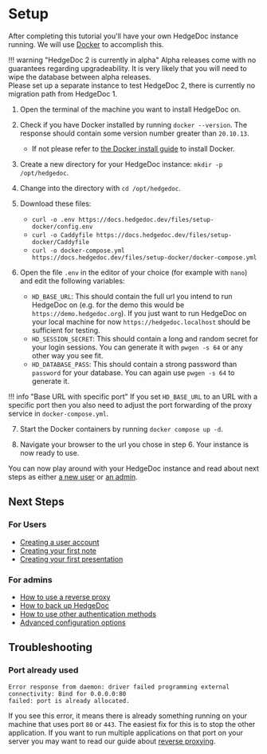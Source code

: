 # Setup

After completing this tutorial you'll have your own HedgeDoc instance running.
We will use [Docker][docker-docs] to accomplish this.

!!! warning "HedgeDoc 2 is currently in alpha"
    Alpha releases come with no guarantees regarding upgradeability.
    It is very likely that you will need to wipe the database between alpha releases.  
    Please set up a separate instance to test HedgeDoc 2, there is currently no migration path
    from HedgeDoc 1.

<!-- markdownlint-disable proper-names -->

1. Open the terminal of the machine you want to install HedgeDoc on.

2. Check if you have Docker installed by running `docker --version`. 
   The response should contain some version number greater than `20.10.13`.
    - If not please refer to [the Docker install guide][docker-install] to install Docker.

3. Create a new directory for your HedgeDoc instance: `mkdir -p /opt/hedgedoc`.

4. Change into the directory with `cd /opt/hedgedoc`.

5. Download these files:
   - `curl -o .env https://docs.hedgedoc.dev/files/setup-docker/config.env`
   - `curl -o Caddyfile https://docs.hedgedoc.dev/files/setup-docker/Caddyfile`
   - `curl -o docker-compose.yml https://docs.hedgedoc.dev/files/setup-docker/docker-compose.yml`

6. Open the file `.env` in the editor of your choice (for example with `nano`) and edit the
   following variables:
   - `HD_BASE_URL`: This should contain the full url you intend to run HedgeDoc on (e.g. for the
     demo this would be `https://demo.hedgedoc.org`). If you just want to run HedgeDoc on your
     local machine for now `https://hedgedoc.localhost` should be sufficient for testing.
   - `HD_SESSION_SECRET`: This should contain a long and random secret for your login sessions.
     You can generate it with `pwgen -s 64` or any other way you see fit.
   - `HD_DATABASE_PASS`: This should contain a strong password than `password` for your database.
     You can again use `pwgen -s 64` to generate it.

!!! info "Base URL with specific port"
    If you set `HD_BASE_URL` to an URL with a specific port then you also need to adjust 
    the port forwarding of the proxy service in `docker-compose.yml`.

7. Start the Docker containers by running `docker compose up -d`.

8. Navigate your browser to the url you chose in step 6. Your instance is now ready to use.

<!-- markdownlint-enable proper-names -->

You can now play around with your HedgeDoc instance and read about next steps
as either [a new user](#for-users) or [an admin](#for-admins).

## Next Steps

### For Users

- [Creating a user account][tutorials/user]
- [Creating your first note][tutorials/first-note]
- [Creating your first presentation][tutorials/first-presentation]

### For admins

- [How to use a reverse proxy][reverse-proxying]
- [How to back up HedgeDoc][backups]
- [How to use other authentication methods][auth-methods]
- [Advanced configuration options][config]

## Troubleshooting

### Port already used

```text
Error response from daemon: driver failed programming external connectivity: Bind for 0.0.0.0:80
failed: port is already allocated.
```

If you see this error, it means there is already something running on your machine that uses
port `80` or `443`. The easiest fix for this is to stop the other application.
If you want to run multiple applications on that port on your server you may want to read our guide
about [reverse proxying][reverse-proxying].

[docker-docs]: https://docs.docker.com/
[docker-install]: https://docs.docker.com/engine/install/

[tutorials/user]: user.md
[tutorials/first-note]: first-note.md
[tutorials/first-presentation]: first-presentation.md

[reverse-proxying]: ../how-to/reverse-proxy.md
[backups]: ../how-to/backup.md
[auth-methods]: ../how-to/auth.md

[config]: ../references/config/index.md
